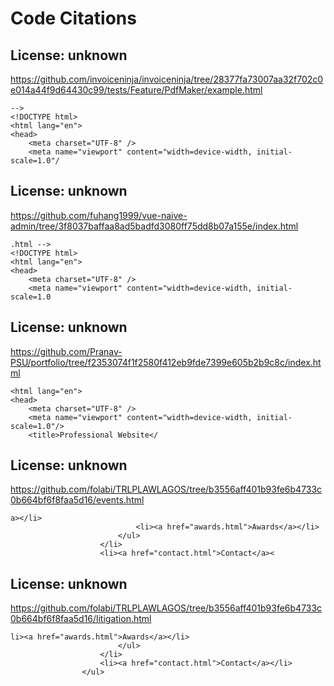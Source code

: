 # Code Citations

## License: unknown
https://github.com/invoiceninja/invoiceninja/tree/28377fa73007aa32f702c0e014a44f9d64430c99/tests/Feature/PdfMaker/example.html

```
-->
<!DOCTYPE html>
<html lang="en">
<head>
    <meta charset="UTF-8" />
    <meta name="viewport" content="width=device-width, initial-scale=1.0"/
```


## License: unknown
https://github.com/fuhang1999/vue-naive-admin/tree/3f8037baffaa8ad5badfd3080ff75dd8b07a155e/index.html

```
.html -->
<!DOCTYPE html>
<html lang="en">
<head>
    <meta charset="UTF-8" />
    <meta name="viewport" content="width=device-width, initial-scale=1.0
```


## License: unknown
https://github.com/Pranav-PSU/portfolio/tree/f2353074f1f2580f412eb9fde7399e605b2b9c8c/index.html

```
<html lang="en">
<head>
    <meta charset="UTF-8" />
    <meta name="viewport" content="width=device-width, initial-scale=1.0"/>
    <title>Professional Website</
```


## License: unknown
https://github.com/folabi/TRLPLAWLAGOS/tree/b3556aff401b93fe6b4733c0b664bf6f8faa5d16/events.html

```
a></li>
                            <li><a href="awards.html">Awards</a></li>
                        </ul>
                    </li>
                    <li><a href="contact.html">Contact</a><
```


## License: unknown
https://github.com/folabi/TRLPLAWLAGOS/tree/b3556aff401b93fe6b4733c0b664bf6f8faa5d16/litigation.html

```
li><a href="awards.html">Awards</a></li>
                        </ul>
                    </li>
                    <li><a href="contact.html">Contact</a></li>
                </ul>
```

